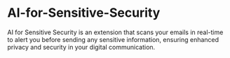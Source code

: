 # AI-for-Sensitive-Security
AI for Sensitive Security is an extension that scans your emails in real-time to alert you before sending any sensitive information, ensuring enhanced privacy and security in your digital communication.

